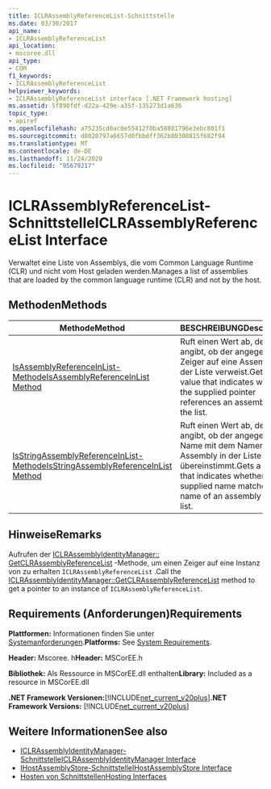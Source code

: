 ```yaml
---
title: ICLRAssemblyReferenceList-Schnittstelle
ms.date: 03/30/2017
api_name:
- ICLRAssemblyReferenceList
api_location:
- mscoree.dll
api_type:
- COM
f1_keywords:
- ICLRAssemblyReferenceList
helpviewer_keywords:
- ICLRAssemblyReferenceList interface [.NET Framework hosting]
ms.assetid: 5f890fdf-d22a-429e-a35f-135273d1a636
topic_type:
- apiref
ms.openlocfilehash: a75235cd0ac0e55412f0ba58881796e3ebc801f1
ms.sourcegitcommit: d8020797a6657d0fbbdff362b80300815f682f94
ms.translationtype: MT
ms.contentlocale: de-DE
ms.lasthandoff: 11/24/2020
ms.locfileid: "95679217"
---
```

# <a name="iclrassemblyreferencelist-interface"></a><span data-ttu-id="19ad8-102">ICLRAssemblyReferenceList-Schnittstelle</span><span class="sxs-lookup"><span data-stu-id="19ad8-102">ICLRAssemblyReferenceList Interface</span></span>

<span data-ttu-id="19ad8-103">Verwaltet eine Liste von Assemblys, die vom Common Language Runtime (CLR) und nicht vom Host geladen werden.</span><span class="sxs-lookup"><span data-stu-id="19ad8-103">Manages a list of assemblies that are loaded by the common language runtime (CLR) and not by the host.</span></span>  
  
## <a name="methods"></a><span data-ttu-id="19ad8-104">Methoden</span><span class="sxs-lookup"><span data-stu-id="19ad8-104">Methods</span></span>  
  
|<span data-ttu-id="19ad8-105">Methode</span><span class="sxs-lookup"><span data-stu-id="19ad8-105">Method</span></span>|<span data-ttu-id="19ad8-106">BESCHREIBUNG</span><span class="sxs-lookup"><span data-stu-id="19ad8-106">Description</span></span>|  
|------------|-----------------|  
|[<span data-ttu-id="19ad8-107">IsAssemblyReferenceInList-Methode</span><span class="sxs-lookup"><span data-stu-id="19ad8-107">IsAssemblyReferenceInList Method</span></span>](iclrassemblyreferencelist-isassemblyreferenceinlist-method.md)|<span data-ttu-id="19ad8-108">Ruft einen Wert ab, der angibt, ob der angegebene Zeiger auf eine Assembly in der Liste verweist.</span><span class="sxs-lookup"><span data-stu-id="19ad8-108">Gets a value that indicates whether the supplied pointer references an assembly in the list.</span></span>|  
|[<span data-ttu-id="19ad8-109">IsStringAssemblyReferenceInList-Methode</span><span class="sxs-lookup"><span data-stu-id="19ad8-109">IsStringAssemblyReferenceInList Method</span></span>](iclrassemblyreferencelist-isstringassemblyreferenceinlist-method.md)|<span data-ttu-id="19ad8-110">Ruft einen Wert ab, der angibt, ob der angegebene Name mit dem Namen einer Assembly in der Liste übereinstimmt.</span><span class="sxs-lookup"><span data-stu-id="19ad8-110">Gets a value that indicates whether the supplied name matches the name of an assembly in the list.</span></span>|  
  
## <a name="remarks"></a><span data-ttu-id="19ad8-111">Hinweise</span><span class="sxs-lookup"><span data-stu-id="19ad8-111">Remarks</span></span>  

 <span data-ttu-id="19ad8-112">Aufrufen der [ICLRAssemblyIdentityManager:: GetCLRAssemblyReferenceList](iclrassemblyidentitymanager-getclrassemblyreferencelist-method.md) -Methode, um einen Zeiger auf eine Instanz von zu erhalten `ICLRAssemblyReferenceList` .</span><span class="sxs-lookup"><span data-stu-id="19ad8-112">Call the [ICLRAssemblyIdentityManager::GetCLRAssemblyReferenceList](iclrassemblyidentitymanager-getclrassemblyreferencelist-method.md) method to get a pointer to an instance of `ICLRAssemblyReferenceList`.</span></span>  
  
## <a name="requirements"></a><span data-ttu-id="19ad8-113">Requirements (Anforderungen)</span><span class="sxs-lookup"><span data-stu-id="19ad8-113">Requirements</span></span>  

 <span data-ttu-id="19ad8-114">**Plattformen:** Informationen finden Sie unter [Systemanforderungen](../../get-started/system-requirements.md).</span><span class="sxs-lookup"><span data-stu-id="19ad8-114">**Platforms:** See [System Requirements](../../get-started/system-requirements.md).</span></span>  
  
 <span data-ttu-id="19ad8-115">**Header:** Mscoree. h</span><span class="sxs-lookup"><span data-stu-id="19ad8-115">**Header:** MSCorEE.h</span></span>  
  
 <span data-ttu-id="19ad8-116">**Bibliothek:** Als Ressource in MSCorEE.dll enthalten</span><span class="sxs-lookup"><span data-stu-id="19ad8-116">**Library:** Included as a resource in MSCorEE.dll</span></span>  
  
 <span data-ttu-id="19ad8-117">**.NET Framework Versionen:**[!INCLUDE[net_current_v20plus](../../../../includes/net-current-v20plus-md.md)]</span><span class="sxs-lookup"><span data-stu-id="19ad8-117">**.NET Framework Versions:** [!INCLUDE[net_current_v20plus](../../../../includes/net-current-v20plus-md.md)]</span></span>  
  
## <a name="see-also"></a><span data-ttu-id="19ad8-118">Weitere Informationen</span><span class="sxs-lookup"><span data-stu-id="19ad8-118">See also</span></span>

- [<span data-ttu-id="19ad8-119">ICLRAssemblyIdentityManager-Schnittstelle</span><span class="sxs-lookup"><span data-stu-id="19ad8-119">ICLRAssemblyIdentityManager Interface</span></span>](iclrassemblyidentitymanager-interface.md)
- [<span data-ttu-id="19ad8-120">IHostAssemblyStore-Schnittstelle</span><span class="sxs-lookup"><span data-stu-id="19ad8-120">IHostAssemblyStore Interface</span></span>](ihostassemblystore-interface.md)
- [<span data-ttu-id="19ad8-121">Hosten von Schnittstellen</span><span class="sxs-lookup"><span data-stu-id="19ad8-121">Hosting Interfaces</span></span>](hosting-interfaces.md)
